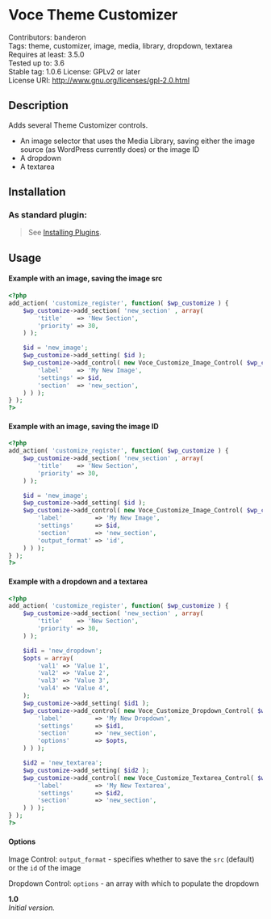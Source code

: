 Voce Theme Customizer
===================
Contributors: banderon  
Tags: theme, customizer, image, media, library, dropdown, textarea  
Requires at least: 3.5.0  
Tested up to: 3.6  
Stable tag: 1.0.6
License: GPLv2 or later  
License URI: http://www.gnu.org/licenses/gpl-2.0.html

## Description
Adds several Theme Customizer controls.

- An image selector that uses the Media Library, saving either the image source (as WordPress currently does) or the image ID
- A dropdown
- A textarea

## Installation

### As standard plugin:
> See [Installing Plugins](http://codex.wordpress.org/Managing_Plugins#Installing_Plugins).

## Usage

#### Example with an image, saving the image src

```php
<?php
add_action( 'customize_register', function( $wp_customize ) {
	$wp_customize->add_section( 'new_section' , array(
		'title'    => 'New Section',
		'priority' => 30,
	) );

	$id = 'new_image';
	$wp_customize->add_setting( $id );
	$wp_customize->add_control( new Voce_Customize_Image_Control( $wp_customize, $id, array(
		'label'    => 'My New Image',
		'settings' => $id,
		'section'  => 'new_section',
	) ) );
} );
?>
```

#### Example with an image, saving the image ID

```php
<?php
add_action( 'customize_register', function( $wp_customize ) {
	$wp_customize->add_section( 'new_section' , array(
		'title'    => 'New Section',
		'priority' => 30,
	) );

	$id = 'new_image';
	$wp_customize->add_setting( $id );
	$wp_customize->add_control( new Voce_Customize_Image_Control( $wp_customize, $id, array(
		'label'         => 'My New Image',
		'settings'      => $id,
		'section'       => 'new_section',
		'output_format' => 'id',
	) ) );
} );
?>
```

#### Example with a dropdown and a textarea

```php
<?php
add_action( 'customize_register', function( $wp_customize ) {
	$wp_customize->add_section( 'new_section' , array(
		'title'    => 'New Section',
		'priority' => 30,
	) );

	$id1 = 'new_dropdown';
	$opts = array(
		'val1' => 'Value 1',
		'val2' => 'Value 2',
		'val3' => 'Value 3',
		'val4' => 'Value 4',
	);
	$wp_customize->add_setting( $id1 );
	$wp_customize->add_control( new Voce_Customize_Dropdown_Control( $wp_customize, $id1, array(
		'label'         => 'My New Dropdown',
		'settings'      => $id1,
		'section'       => 'new_section',
		'options'       => $opts,
	) ) );

	$id2 = 'new_textarea';
	$wp_customize->add_setting( $id2 );
	$wp_customize->add_control( new Voce_Customize_Textarea_Control( $wp_customize, $id2, array(
		'label'         => 'My New Textarea',
		'settings'      => $id2,
		'section'       => 'new_section',
	) ) );
} );
?>
```

#### Options

Image Control: ```output_format``` - specifies whether to save the ```src``` (default) or the ```id``` of the image

Dropdown Control: ```options``` - an array with which to populate the dropdown

**1.0**  
*Initial version.*
